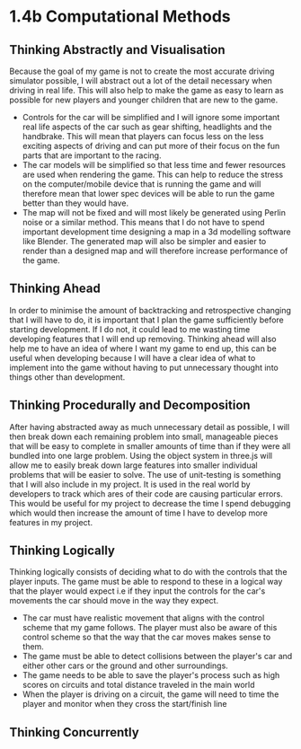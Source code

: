 # 1.4b Computational Methods

## Thinking Abstractly and Visualisation

Because the goal of my game is not to create the most accurate driving simulator possible, I will abstract out a lot of the detail necessary when driving in real life. This will also help to make the game as easy to learn as possible for new players and younger children that are new to the game.

* Controls for the car will be simplified and I will ignore some important real life aspects of the car such as gear shifting, headlights and the handbrake. This will mean that players can focus less on the less exciting aspects of driving and can put more of their focus on the fun parts that are important to the racing.
* The car models will be simplified so that less time and fewer resources are used when rendering the game. This can help to reduce the stress on the computer/mobile device that is running the game and will therefore mean that lower spec devices will be able to run the game better than they would have.
* The map will not be fixed and will most likely be generated using Perlin noise or a similar method. This means that I do not have to spend important development time designing a map in a 3d modelling software like Blender. The generated map will also be simpler and easier to render than a designed map and will therefore increase performance of the game.

## Thinking Ahead

In order to minimise the amount of backtracking and retrospective changing that I will have to do, it is important that I plan the game sufficiently before starting development. If I do not, it could lead to me wasting time developing features that I will end up removing. Thinking ahead will also help me to have an idea of where I want my game to end up, this can be useful when developing because I will have a clear idea of what to implement into the game without having to put unnecessary thought into things other than development.

## Thinking Procedurally and Decomposition

After having abstracted away as much unnecessary detail as possible, I will then break down each remaining problem into small, manageable pieces that will be easy to complete in smaller amounts of time than if they were all bundled into one large problem. Using the object system in three.js will allow me to easily break down large features into smaller individual problems that will be easier to solve. The use of unit-testing is something that I will also include in my project. It is used in the real world by developers to track which ares of their code are causing particular errors. This would be useful for my project to decrease the time I spend debugging which would then increase the amount of time I have to develop more features in my project.

## Thinking Logically

Thinking logically consists of deciding what to do with the controls that the player inputs. The game must be able to respond to these in a logical way that the player would expect i.e if they input the controls for the car's movements the car should move in the way they expect.

* The car must have realistic movement that aligns with the control scheme that my game follows. The player must also be aware of this control scheme so that the way that the car moves makes sense to them.
* The game must be able to detect collisions between the player's car and either other cars or the ground and other surroundings.
* The game needs to be able to save the player's process such as high scores on circuits and total distance traveled in the main world
* When the player is driving on a circuit, the game will need to time the player and monitor when they cross the start/finish line&#x20;

## Thinking Concurrently
